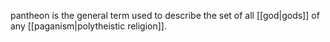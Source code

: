 pantheon is the general term used to describe the set of all [[god|gods]] of any [[paganism|polytheistic religion]].